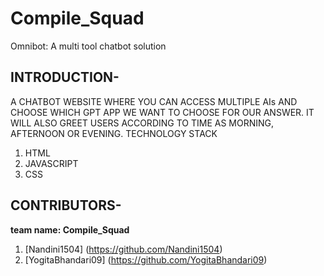 # Compile_Squad
Omnibot: A multi tool chatbot solution



## INTRODUCTION-
A CHATBOT WEBSITE WHERE YOU CAN ACCESS MULTIPLE AIs AND CHOOSE WHICH GPT APP WE WANT TO CHOOSE FOR OUR ANSWER. IT WILL ALSO GREET USERS ACCORDING TO TIME AS MORNING, AFTERNOON OR EVENING.
TECHNOLOGY STACK


1. HTML
2. JAVASCRIPT
3. CSS

   
## CONTRIBUTORS-
**team name: Compile_Squad**
1. [Nandini1504] (https://github.com/Nandini1504)
2. [YogitaBhandari09] (https://github.com/YogitaBhandari09)
   
   


